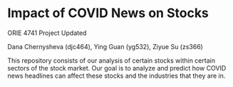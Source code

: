 # Impact of COVID News on Stocks
ORIE 4741 Project Updated

Dana Chernysheva (djc464), Ying Guan (yg532), Ziyue Su (zs366)

This repository consists of our analysis of certain stocks within certain sectors of the stock market. Our goal is to analyze and predict how COVID news headlines can affect these stocks and the industries that they are in.
